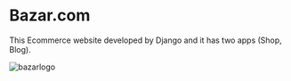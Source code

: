 # Bazar.com
This Ecommerce website developed by Django and it has two apps (Shop, Blog).

![bazarlogo](https://user-images.githubusercontent.com/84985963/153756185-c42987c6-f01e-48e7-bb05-9d6a87916441.png)
